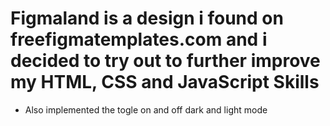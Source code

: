 # Figmaland is a design i found on freefigmatemplates.com and i decided to try out to further improve my HTML, CSS and JavaScript Skills

* Also implemented the togle on and off dark and light mode 

